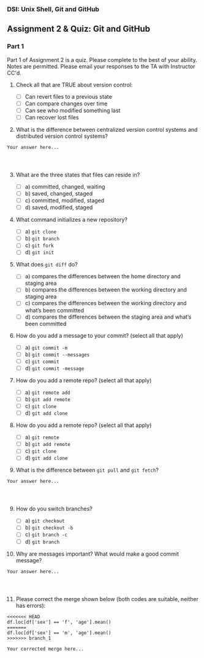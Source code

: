 ### DSI: Unix Shell, Git and GitHub

## Assignment 2 & Quiz: Git and GitHub

### Part 1

Part 1 of Assignment 2 is a quiz. Please complete to the best of your ability. Notes are permitted. Please email your responses to the TA with Instructor CC'd.

1. Check all that are TRUE about version control:

   - [ ] Can revert files to a previous state
   - [ ] Can compare changes over time
   - [ ] Can see who modified something last
   - [ ] Can recover lost files

2. What is the difference between centralized version control systems and distributed version control systems?

```
Your answer here...




```

3. What are the three states that files can reside in?

   - [ ] a) committed, changed, waiting
   - [ ] b) saved, changed, staged
   - [ ] c) committed, modified, staged
   - [ ] d) saved, modified, staged

4. What command initializes a new repository?

   - [ ] a) `git clone`
   - [ ] b) `git branch`
   - [ ] c) `git fork`
   - [ ] d) `git init`

5. What does `git diff` do?

   - [ ] a) compares the differences between the home directory and staging area
   - [ ] b) compares the differences between the working directory and staging area
   - [ ] c) compares the differences between the working directory and what’s been committed
   - [ ] d) compares the differences between the staging area and what’s been committed

6. How do you add a message to your commit? (select all that apply)

   - [ ] a) `git commit -m`
   - [ ] b) `git commit --messages`
   - [ ] c) `git commit`
   - [ ] d) `git commit -message`

7. How do you add a remote repo? (select all that apply)

   - [ ] a) `git remote add`
   - [ ] b) `git add remote`
   - [ ] c) `git clone`
   - [ ] d) `git add clone`

8. How do you add a remote repo? (select all that apply)

   - [ ] a) `git remote`
   - [ ] b) `git add remote`
   - [ ] c) `git clone`
   - [ ] d) `git add clone`

9. What is the difference between `git pull` and `git fetch`?

```
Your answer here...




```

9. How do you switch branches?

   - [ ] a) `git checkout`
   - [ ] b) `git checkout -b`
   - [ ] c) `git branch -c`
   - [ ] d) `git branch`

10. Why are messages important? What would make a good commit message?

```
Your answer here...




```

11. Please correct the merge shown below (both codes are suitable, neither has errors):

```
<<<<<<< HEAD
df.loc[df['sex'] == 'f', 'age'].mean()
=======
df.loc[df['sex'] == 'm', 'age'].mean()
>>>>>>> branch_1
```

```
Your corrected merge here...




```

